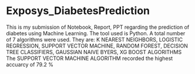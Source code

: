 # Exposys_DiabetesPrediction
This is my submission of Notebook, Report, PPT regarding the prediction of diabetes using Machine Learning. 
The tool used is Python. 
A total number of 7 algorithms were used. 
They are: K NEAREST NEIGHBORS, LOGISTIC REGRESSION, SUPPORT VECTOR MACHINE, RANDOM FOREST, DECISION TREE CLASSIFIERS, GAUSSIAN NAIVE BYERS, XG BOOST ALGORITHMS
The SUPPORT VECTOR MACHINE ALGORITHM recorded the highest accuarcy of 79.2 %
